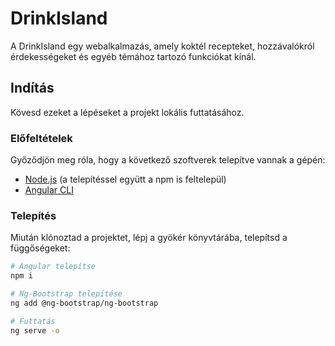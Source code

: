 # DrinkIsland

A DrinkIsland egy webalkalmazás, amely koktél recepteket, 
hozzávalókról érdekességeket és egyéb témához tartozó funkciókat kínál.

## Indítás

Kövesd ezeket a lépéseket a projekt lokális futtatásához.

### Előfeltételek

Győződjön meg róla, hogy a következő szoftverek telepítve vannak a gépén:

- [Node.js](https://nodejs.org/) (a telepítéssel együtt a npm is feltelepül)
- [Angular CLI](https://cli.angular.io/)

### Telepítés
Miután klónoztad a projektet, lépj a gyökér könyvtárába, 
telepítsd a függőségeket:

```bash
# Angular telepítse
npm i

# Ng-Bootstrap telepítése
ng add @ng-bootstrap/ng-bootstrap

# Futtatás
ng serve -o

